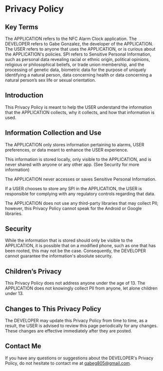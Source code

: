 # Privacy Policy


## Key Terms

The APPLICATION refers to the NFC Alarm Clock application.
The DEVELOPER refers to Gabe Gonzalez, the developer of the APPLICATION.
The USER refers to anyone that uses the APPLICATION, or is curious about the APPLICATION's policies.
SPI refers to Sensitive Personal Information, such as personal data revealing racial or ethnic origin, political opinions, religious or philosophical beliefs, or trade union membership, and the processing of genetic data, biometric data for the purpose of uniquely identifying a natural person, data concerning health or data concerning a natural person’s sex life or sexual orientation.


## Introduction

This Privacy Policy is meant to help the USER understand the information that the APPLICATION collects, why it collects, and how that information is used.


## Information Collection and Use

The APPLICATION only stores information pertaining to alarms, USER preferences, or data meant to enhance the USER experience.

This information is stored locally, only visible to the APPLICATION, and is never shared with anyone or any other app. (See Security for more information)

The APPLICATION never accesses or saves Sensitive Personal Information.

If a USER chooses to store any SPI in the APPLICATION, the USER is responsible for complying with any regulatory controls regarding that data.

The APPLICATION does not use any third-party libraries that may collect PII; however, this Privacy Policy cannot speak for the Android or Google libraries.


## Security

While the information that is stored should only be visible to the APPLICATION, it is possible that on a modified phone, such as one that has been rooted, this may not be the case. Consequently, the DEVELOPER cannot guarantee the information's absolute security.


## Children’s Privacy

This Privacy Policy does not address anyone under the age of 13. The APPLICATION does not knowingly collect PII from anyone, let alone children under 13.


## Changes to This Privacy Policy

The DEVELOPER may update this Privacy Policy from time to time, as a result, the USER is advised to review this page periodically for any changes. These changes are effective immediately after they are posted.


## Contact Me

If you have any questions or suggestions about the DEVELOPER's Privacy Policy, do not hesitate to contact me at gabeg805@gmail.com.
